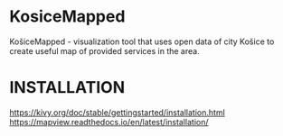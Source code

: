 # KosiceMapped

KošiceMapped - visualization tool that uses open data of city Košice to create useful map of provided services in the area.


# INSTALLATION 

https://kivy.org/doc/stable/gettingstarted/installation.html
https://mapview.readthedocs.io/en/latest/installation/